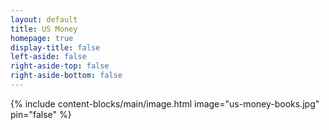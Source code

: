 ```yaml
---
layout: default
title: US Money
homepage: true
display-title: false
left-aside: false
right-aside-top: false
right-aside-bottom: false
---
```


{% include content-blocks/main/image.html image="us-money-books.jpg" pin="false" %}
